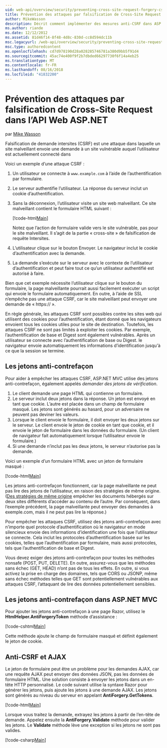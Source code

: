```yaml
---
uid: web-api/overview/security/preventing-cross-site-request-forgery-csrf-attacks
title: Prévention des attaques par falsification de Cross-Site Request dans l’API Web ASP.NET | Microsoft Docs
author: MikeWasson
description: Décrit comment implémenter des mesures anti-CSRF dans ASP.NET Web API et l’attaque de falsification de requête intersites.
ms.author: riande
ms.date: 12/12/2012
ms.assetid: 81d46f14-8f48-4d8c-830d-cc8d594dc11b
msc.legacyurl: /web-api/overview/security/preventing-cross-site-request-forgery-csrf-attacks
msc.type: authoredcontent
ms.openlocfilehash: cd7d978190d28a028285746781a380d9bb5f91d4
ms.sourcegitcommit: 45ac74e400f9f2b7dbded66297730f6f14a4eb25
ms.translationtype: MT
ms.contentlocale: fr-FR
ms.lasthandoff: 08/16/2018
ms.locfileid: "41832200"
---
```

<a name="preventing-cross-site-request-forgery-csrf-attacks-in-aspnet-web-api"></a>Prévention des attaques par falsification de Cross-Site Request dans l’API Web ASP.NET
====================
par [Mike Wasson](https://github.com/MikeWasson)

Falsification de demande intersites (CSRF) est une attaque dans laquelle un site malveillant envoie une demande à un site vulnérable auquel l’utilisateur est actuellement connecté dans

Voici un exemple d’une attaque CSRF :

1. Un utilisateur se connecte à `www.example.com` à l’aide de l’authentification par formulaire.
2. Le serveur authentifie l’utilisateur. La réponse du serveur inclut un cookie d’authentification.
3. Sans la déconnexion, l’utilisateur visite un site web malveillant. Ce site malveillant contient le formulaire HTML suivant : 

    [!code-html[Main](preventing-cross-site-request-forgery-csrf-attacks/samples/sample1.html)]

    Notez que l’action de formulaire valide vers le site vulnérable, pas pour le site malveillant. Il s’agit de la partie « cross-site » de falsification de requête Intersites.
4. L’utilisateur clique sur le bouton Envoyer. Le navigateur inclut le cookie d’authentification avec la demande.
5. La demande s’exécute sur le serveur avec le contexte de l’utilisateur d’authentification et peut faire tout ce qu’un utilisateur authentifié est autorisé à faire.

Bien que cet exemple nécessite l’utilisateur clique sur le bouton du formulaire, la page malveillante pourrait aussi facilement exécuter un script qui envoie le formulaire automatiquement. En outre, à l’aide de SSL n’empêche pas une attaque CSRF, car le site malveillant peut envoyer une demande de « https:// ».

En règle générale, les attaques CSRF sont possibles contre les sites web qui utilisent des cookies pour l’authentification, étant donné que les navigateurs envoient tous les cookies utiles pour le site de destination. Toutefois, les attaques CSRF ne sont pas limités à exploiter les cookies. Par exemple, l’authentification de base et Digest sont également vulnérables. Après un utilisateur se connecte avec l’authentification de base ou Digest. le navigateur envoie automatiquement les informations d’identification jusqu'à ce que la session se termine.

## <a name="anti-forgery-tokens"></a>Les jetons anti-contrefaçon

Pour aider à empêcher les attaques CSRF, ASP.NET MVC utilise des jetons anti-contrefaçon, également appelés *demander des jetons de vérification*.

1. Le client demande une page HTML qui contienne un formulaire.
2. Le serveur inclut deux jetons dans la réponse. Un jeton est envoyé en tant que cookie. L’autre est placée dans un champ de formulaire masqué. Les jetons sont générés au hasard, pour un adversaire ne peuvent pas deviner les valeurs.
3. Lorsque le client envoie le formulaire, il doit envoyer les deux jetons sur le serveur. Le client envoie le jeton de cookie en tant que cookie, et il envoie le jeton de formulaire dans les données du formulaire. (Un client de navigateur fait automatiquement lorsque l’utilisateur envoie le formulaire.)
4. Si une demande n’inclut pas les deux jetons, le serveur n’autorise pas la demande.

Voici un exemple d’un formulaire HTML avec un jeton de formulaire masqué :

[!code-html[Main](preventing-cross-site-request-forgery-csrf-attacks/samples/sample2.html)]

Les jetons anti-contrefaçon fonctionnent, car la page malveillante ne peut pas lire des jetons de l’utilisateur, en raison des stratégies de même origine. ([Des stratégies de même origine](http://www.w3.org/Security/wiki/Same_Origin_Policy) empêcher les documents hébergés sur deux sites différents d’accéder au contenu de l’autre. Par conséquent, dans l’exemple précédent, la page malveillante peut envoyer des demandes à exemple.com, mais il ne peut pas lire la réponse.)

Pour empêcher les attaques CSRF, utilisez des jetons anti-contrefaçon avec n’importe quel protocole d’authentification où le navigateur en mode silencieux envoie des informations d’identification une fois que l’utilisateur se connecte. Cela inclut les protocoles d’authentification basée sur les cookies, telles que l’authentification par formulaire, mais aussi protocoles, tels que l’authentification de base et Digest.

Vous devez exiger des jetons anti-contrefaçon pour toutes les méthodes nonsafe (POST, PUT, DELETE). En outre, assurez-vous que les méthodes sans échec (GET, HEAD) n’ont pas de tous les effets. En outre, si vous activez la prise en charge des domaines, tels que CORS ou JSONP, même sans échec méthodes telles que GET sont potentiellement vulnérables aux attaques CSRF, l’attaquant de lire des données potentiellement sensibles.

## <a name="anti-forgery-tokens-in-aspnet-mvc"></a>Les jetons anti-contrefaçon dans ASP.NET MVC

Pour ajouter les jetons anti-contrefaçon à une page Razor, utilisez le **HtmlHelper.AntiForgeryToken** méthode d’assistance :

[!code-cshtml[Main](preventing-cross-site-request-forgery-csrf-attacks/samples/sample3.cshtml)]

Cette méthode ajoute le champ de formulaire masqué et définit également le jeton de cookie.

## <a name="anti-csrf-and-ajax"></a>Anti-CSRF et AJAX

Le jeton de formulaire peut être un problème pour les demandes AJAX, car une requête AJAX peut envoyer des données JSON, pas les données de formulaire HTML. Une solution consiste à envoyer les jetons dans un en-tête HTTP personnalisé. Le code suivant utilise la syntaxe Razor pour générer les jetons, puis ajoute les jetons à une demande AJAX. Les jetons sont générés au niveau du serveur en appelant **AntiForgery.GetTokens**.

[!code-html[Main](preventing-cross-site-request-forgery-csrf-attacks/samples/sample4.html)]

Lorsque vous traitez la demande, extrayez les jetons à partir de l’en-tête de demande. Appelez ensuite la **AntiForgery.Validate** méthode pour valider les jetons. Le **Validate** méthode lève une exception si les jetons ne sont pas valides.

[!code-csharp[Main](preventing-cross-site-request-forgery-csrf-attacks/samples/sample5.cs)]

